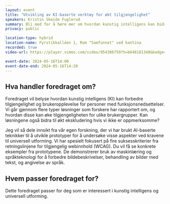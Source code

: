 ```yaml
---
layout: event
title: "Utvikling av KI-baserte verktøy for økt tilgjengelighet"
speakers: Kristin Skeide Fuglerud
summary: Bli med for å høre mer om hvordan kunstig intelligens kan bidra til økt inkludering.
privacy: public

location-type: hybrid
location-name: Fyrstikkalléen 1, Rom "Samfunnet" ved kantina
recorded: true
video-url: https://player.vimeo.com/video/954386759?h=b648181340&badge=0&autopause=0&player_id=0&app_id=58479

event-date: 2024-05-16T14:00
event-date-end: 2024-05-16T14:20
---
```

## Hva handler foredraget om?
Foredraget vil belyse hvordan kunstig intelligens (KI) kan forbedre tilgjengelighet og brukeropplevelse for personer med funksjonsnedsettelser. Vi går gjennom flere typer løsninger som forskere har rapportert om, og hvordan disse kan øke tilgjengeligheten for ulike brukergrupper. Kan løsningene også bidra til økt ekskludering hvis vi ikke er oppmerksomme?
 
Jeg vil så dele innsikt fra vår egen forskning, der vi har brukt AI-baserte teknikker til å utvikle prototyper for å undersøke visse aspekter ved kravene til universell utforming. Vi har spesielt fokusert på fire suksesskriterier fra retningslinjene for tilgjengelig webinnhold (WCAG). Du vil få se konkrete eksempler fra prototypene. De demonstrerer bruk av maskinlæring og språkteknologi for å forbedre bildebeskrivelser, behandling av bilder med tekst, og angivelse av språk.

## Hvem passer foredraget for?
Dette foredraget passer for deg som er interessert i kunstig intelligens og universell utforming.
